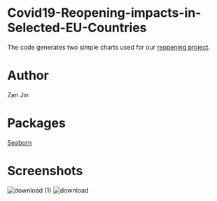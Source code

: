 # Covid19-Reopening-impacts-in-Selected-EU-Countries
The code generates two simple charts used for our [reopening project](https://www.imf.org/en/Publications/WP/Issues/2020/10/21/Exiting-from-Lockdowns-Early-Evidence-from-Reopenings-in-Europe-49826).

# Author 
Zan Jin

# Packages
[Seaborn](https://seaborn.pydata.org/)

# Screenshots
![download (1)](https://user-images.githubusercontent.com/41856688/104369660-cb500980-54eb-11eb-914b-9352dc2a11ac.png)
![download](https://user-images.githubusercontent.com/41856688/104369674-d2771780-54eb-11eb-9be1-254ce24d93b0.png)


